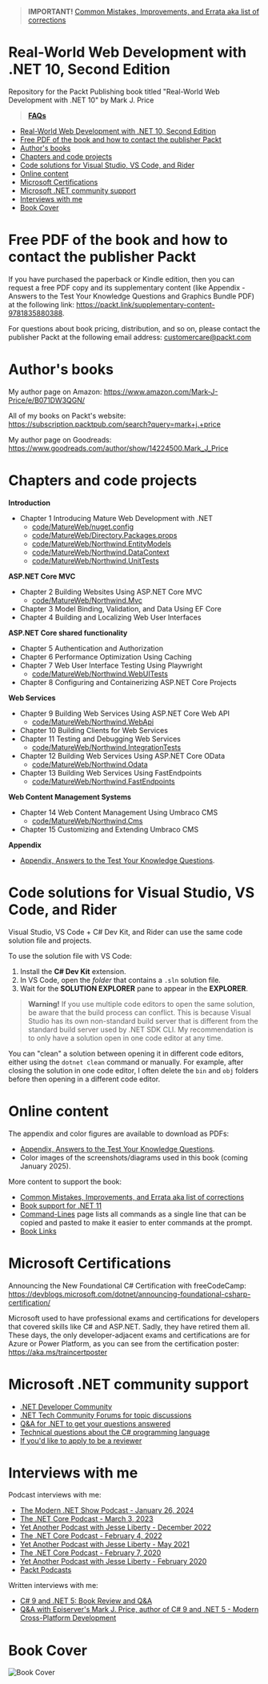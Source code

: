 > **IMPORTANT!** [Common Mistakes, Improvements, and Errata aka list of corrections](docs/errata/README.md)

# Real-World Web Development with .NET 10, Second Edition

Repository for the Packt Publishing book titled "Real-World Web Development with .NET 10" by Mark J. Price

> **[FAQs](https://github.com/markjprice/markjprice/blob/main/FAQs.md)**

- [Real-World Web Development with .NET 10, Second Edition](#real-world-web-development-with-net-10-second-edition)
- [Free PDF of the book and how to contact the publisher Packt](#free-pdf-of-the-book-and-how-to-contact-the-publisher-packt)
- [Author's books](#authors-books)
- [Chapters and code projects](#chapters-and-code-projects)
- [Code solutions for Visual Studio, VS Code, and Rider](#code-solutions-for-visual-studio-vs-code-and-rider)
- [Online content](#online-content)
- [Microsoft Certifications](#microsoft-certifications)
- [Microsoft .NET community support](#microsoft-net-community-support)
- [Interviews with me](#interviews-with-me)
- [Book Cover](#book-cover)


# Free PDF of the book and how to contact the publisher Packt

If you have purchased the paperback or Kindle edition, then you can request a free PDF copy and its supplementary content (like Appendix - Answers to the Test Your Knowledge Questions and Graphics Bundle PDF) at the following link: https://packt.link/supplementary-content-9781835880388. 

For questions about book pricing, distribution, and so on, please contact the publisher Packt at the following email address: customercare@packt.com

# Author's books

My author page on Amazon: https://www.amazon.com/Mark-J-Price/e/B071DW3QGN/ 

All of my books on Packt's website: https://subscription.packtpub.com/search?query=mark+j.+price

My author page on Goodreads: https://www.goodreads.com/author/show/14224500.Mark_J_Price

# Chapters and code projects

**Introduction**
- Chapter 1 Introducing Mature Web Development with .NET
  - [code/MatureWeb/nuget.config](code/MatureWeb/nuget.config)
  - [code/MatureWeb/Directory.Packages.props](code/MatureWeb/Directory.Packages.props)
  - [code/MatureWeb/Northwind.EntityModels](code/MatureWeb/Northwind.EntityModels)
  - [code/MatureWeb/Northwind.DataContext](code/MatureWeb/Northwind.DataContext)
  - [code/MatureWeb/Northwind.UnitTests](code/MatureWeb/Northwind.UnitTests)

**ASP.NET Core MVC**
- Chapter 2 Building Websites Using ASP.NET Core MVC
  - [code/MatureWeb/Northwind.Mvc](code/MatureWeb/Northwind.Mvc)
- Chapter 3 Model Binding, Validation, and Data Using EF Core
- Chapter 4 Building and Localizing Web User Interfaces

**ASP.NET Core shared functionality**
- Chapter 5 Authentication and Authorization
- Chapter 6 Performance Optimization Using Caching
- Chapter 7 Web User Interface Testing Using Playwright
  - [code/MatureWeb/Northwind.WebUITests](code/MatureWeb/Northwind.WebUITests)
- Chapter 8 Configuring and Containerizing ASP.NET Core Projects

**Web Services**
- Chapter 9 Building Web Services Using ASP.NET Core Web API
  - [code/MatureWeb/Northwind.WebApi](code/MatureWeb/Northwind.WebApi)
- Chapter 10 Building Clients for Web Services
- Chapter 11 Testing and Debugging Web Services
  - [code/MatureWeb/Northwind.IntegrationTests](code/MatureWeb/Northwind.IntegrationTests)
- Chapter 12 Building Web Services Using ASP.NET Core OData
  - [code/MatureWeb/Northwind.Odata](code/MatureWeb/Northwind.Odata)
- Chapter 13 Building Web Services Using FastEndpoints
  - [code/MatureWeb/Northwind.FastEndpoints](code/MatureWeb/Northwind.FastEndpoints)

**Web Content Management Systems**
- Chapter 14 Web Content Management Using Umbraco CMS
  - [code/MatureWeb/Northwind.Cms](code/MatureWeb/Northwind.Cms)
- Chapter 15 Customizing and Extending Umbraco CMS

**Appendix**
- [Appendix, Answers to the Test Your Knowledge Questions](docs/B31469_Appendix.pdf).

# Code solutions for Visual Studio, VS Code, and Rider

Visual Studio, VS Code + C# Dev Kit, and Rider can use the same code solution file and projects. 

To use the solution file with VS Code:
1. Install the **C# Dev Kit** extension.
2. In VS Code, open the *folder* that contains a `.sln` solution file.
3. Wait for the **SOLUTION EXPLORER** pane to appear in the **EXPLORER**. 

> **Warning!** If you use multiple code editors to open the same solution, be aware that the build process can conflict. This is because Visual Studio has its own non-standard build server that is different from the standard build server used by .NET SDK CLI. My recommendation is to only have a solution open in one code editor at any time. 
 
You can "clean" a solution between opening it in different code editors, either using the `dotnet clean` command or manually. For example, after closing the solution in one code editor, I often delete the `bin` and `obj` folders before then opening in a different code editor.

# Online content

The appendix and color figures are available to download as PDFs:

- [Appendix, Answers to the Test Your Knowledge Questions](docs/B31469_Appendix.pdf).
- Color images of the screenshots/diagrams used in this book (coming January 2025).

More content to support the book: 

- [Common Mistakes, Improvements, and Errata aka list of corrections](docs/errata/README.md)
- [Book support for .NET 11](docs/dotnet11.md)
- [Command-Lines](docs/command-lines.md) page lists all commands as a single line that can be copied and pasted to make it easier to enter commands at the prompt.
- [Book Links](docs/book-links.md)

# Microsoft Certifications

Announcing the New Foundational C# Certification with freeCodeCamp:
https://devblogs.microsoft.com/dotnet/announcing-foundational-csharp-certification/

Microsoft used to have professional exams and certifications for developers that covered skills like C# and ASP.NET. Sadly, they have retired them all. These days, the only developer-adjacent exams and certifications are for Azure or Power Platform, as you can see from the certification poster: https://aka.ms/traincertposter

# Microsoft .NET community support

- [.NET Developer Community](https://dotnet.microsoft.com/platform/community)
- [.NET Tech Community Forums for topic discussions](https://techcommunity.microsoft.com/t5/net/ct-p/dotnet)
- [Q&A for .NET to get your questions answered](https://learn.microsoft.com/en-us/answers/products/dotnet)
- [Technical questions about the C# programming language](https://learn.microsoft.com/en-us/answers/topics/dotnet-csharp.html)
- [If you'd like to apply to be a reviewer](https://authors.packtpub.com/reviewers/)

# Interviews with me

Podcast interviews with me:

- [The Modern .NET Show Podcast - January 26, 2024](https://dotnetcore.show/season-6/the-net-trilogy-and-learning-net-with-mark-j-price/)
- [The .NET Core Podcast - March 3, 2023](https://dotnetcore.show/episode-117-our-perspectives-on-the-future-of-net-with-mark-j-price/)
- [Yet Another Podcast with Jesse Liberty - December 2022](https://jesseliberty.com/2022/12/10/mark-price-on-c-11-fixed/)
- [The .NET Core Podcast - February 4, 2022](https://dotnetcore.show/episode-91-c-sharp-10-and-dotnet-6-with-mark-j-price/)
- [Yet Another Podcast with Jesse Liberty - May 2021](http://jesseliberty.com/2021/05/16/mark-price-on-c9-and-net-6/)
- [The .NET Core Podcast - February 7, 2020](https://dotnetcore.show/episode-44-learning-net-core-with-mark-j-price/)
- [Yet Another Podcast with Jesse Liberty - February 2020](http://jesseliberty.com/2020/02/23/mark-price-c-net-core/)
- [Packt Podcasts](https://soundcloud.com/packt-podcasts/csharp-8-dotnet-core-3-the-evolution-of-the-microsoft-ecosystem)

Written interviews with me:
- [C# 9 and .NET 5: Book Review and Q&A](https://www.infoq.com/articles/book-interview-mark-price/?itm_source=infoq&itm_campaign=user_page&itm_medium=link)
- [Q&A with Episerver's Mark J. Price, author of C# 9 and .NET 5 - Modern Cross-Platform Development](https://www.episerver.com/articles/q-and-a-with-mark-price)

# Book Cover

![Book Cover](docs/assets/B31469_Cover.png)
